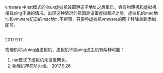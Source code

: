vmware 中nat模式的linux虚拟机设置静态IP地址之后重启，会有物理机和虚拟机相互ping不通的情况，出现这种情况的原因是设置虚拟机IP之后，虚拟机的mac地址和vmware记录的mac地址不相同，只要将虚拟机vmware的网卡移除重新添加即可。

​                                                                                                                           2017.9.17


物理机可以ping通虚拟机，虚拟机不能ping通主机有两种可能：
1. nat模式下虚拟机未设置网关。
2. 物理机存在防火墙。
                                                                                                                            2017.9.26

